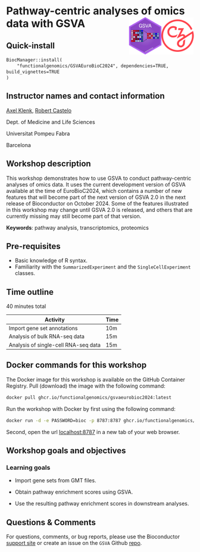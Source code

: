 # Pathway-centric analyses of omics data with GSVA <img align="right" src="https://raw.githubusercontent.com/functionalgenomics/GSVAEuroBioC2024/master/images/CZI.png" height="100"/> <img align="right" src="https://raw.githubusercontent.com/functionalgenomics/GSVAEuroBioC2024/master/images/GSVA.png" height="100"/>

## Quick-install

```
BiocManager::install(
    "functionalgenomics/GSVAEuroBioC2024", dependencies=TRUE, build_vignettes=TRUE
)
```

## Instructor names and contact information

[Axel Klenk](mailto:axelvolker.klenk@upf.edu),
[Robert Castelo](mailto:robert.castelo@upf.edu)

Dept. of Medicine and Life Sciences

Universitat Pompeu Fabra

Barcelona

## Workshop description

This workshop demonstrates how to use GSVA to conduct pathway-centric analyses of
omics data. It uses the current development version of GSVA available at the time
of EuroBioC2024, which contains a number of new features that will become part of
the next version of GSVA 2.0 in the next release of Bioconductor on October 2024.
Some of the features illustrated in this workshop may change until GSVA 2.0 is
released, and others that are currently missing may still become part of that
version.

**Keywords**: pathway analysis, transcriptomics, proteomics

## Pre-requisites

* Basic knowledge of R syntax.
* Familiarity with the `SummarizedExperiment` and the `SingleCellExperiment` classes.

## Time outline

40 minutes total

| Activity                             | Time |
|--------------------------------------|------|
| Import gene set annotations          | 10m  |
| Analysis of bulk RNA-seq data        | 15m  |
| Analysis of single-cell RNA-seq data | 15m  |

## Docker commands for this workshop

The Docker image for this workshop is available on the GitHub Container
Registry. Pull (download) the image with the following command:

```sh
docker pull ghcr.io/functionalgenomics/gsvaeurobioc2024:latest
```
Run the workshop with Docker by first using the following command:

```sh
docker run -d -e PASSWORD=bioc -p 8787:8787 ghcr.io/functionalgenomics/gsvaeurobioc2024:latest
```
Second, open the url [localhost:8787](https://localhost:8787) in a new tab of
your web browser.

## Workshop goals and objectives

### Learning goals

* Import gene sets from GMT files.

* Obtain pathway enrichment scores using GSVA.

* Use the resulting pathway enrichment scores in downstream analyses.

## Questions & Comments

For questions, comments, or bug reports, please use the
Bioconductor [support site](https://support.bioconductor.org/) or create an
issue on the `GSVA` Github [repo](https://github.com/rcastelo/GSVA/issues).
